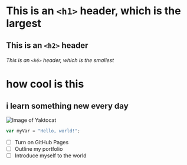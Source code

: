 # This is an `<h1>` header, which is the largest

## This is an `<h2>` header

###### This is an `<h6>` header, which is the smallest

# how cool is this

## i learn something new every day

![Image of Yaktocat](https://octodex.github.com/images/yaktocat.png)
``` javascript
var myVar = "Hello, world!";
```
- [ ] Turn on GitHub Pages
- [ ] Outline my portfolio
- [ ] Introduce myself to the world

